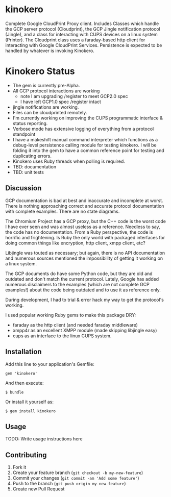 kinokero
========

Complete Google CloudPrint Proxy client. Includes Classes which handle
the GCP server protocol (Cloudprint), the GCP Jingle notification protocol 
(Jingle), and a class for interacting with CUPS devices on a linux system 
(Printer). The Cloudprint class uses a faraday-based http client for 
interacting with Google CloudPrint Services. Persistence is expected to 
be handled by whatever is invoking Kinokero.

# Kinokero Status

* The gem is currently pre-Alpha.
* All GCP protocol interactions are working
  - note I am upgrading /register to meet GCP2.0 spec
  - I have left GCP1.0 spec /register intact
* jingle notifications are working.
* Files can be cloudprinted remotely.
* I'm currently working on improving the CUPS programmatic interface & status reporting.
* Verbose mode has extensive logging of everything from a protocol standpoint
* I have a makeshift manual command interpreter which functions as a debug-level
  persistence calling module for testing kinokero. I will be folding it into the
  gem to have a common reference point for testing and duplicating errors.
* Kinokero uses Ruby threads when polling is required.
* TBD: documentation
* TBD: unit tests

## Discussion

GCP documentation is bad at best and inaccurate and incomplete at worst.
There is nothing approaching correct and accurate protocol documentation with
complete examples. There are no state diagrams. 

The Chromium Project has a GCP proxy, but the C++ code is the worst code I have
ever seen and was almost useless as a reference. Needless to say, the code has
no documentation. From a Ruby perspective, the code is horrific and frightening.
Is Ruby the only world with packaged interfaces for doing common things like
encryption, http client, xmpp client, etc?

Libjingle was touted as necessary; but again, there is no API documentation and
numerous sources mentioned the impossibility of getting it working on a linux
system.

The GCP documents do have some Python code, but they are old and outdated and don't
match the current protocol. Lately, Google has added numerous disclaimers to the
examples (which are not complete GCP examples!) about the code being outdated
and to use it as reference only.

During development, I had to trial & error hack my way to get the protocol's working.

I used popular working Ruby gems to make this package DRY:

* faraday as the http client (and needed faraday middleware)
* xmpp4r as an excellent XMPP module (made skipping libjingle easy)
* cups as an interface to the linux CUPS system.

## Installation

Add this line to your application's Gemfile:

    gem 'kinokero'

And then execute:

    $ bundle

Or install it yourself as:

    $ gem install kinokero

## Usage

TODO: Write usage instructions here

## Contributing

1. Fork it
2. Create your feature branch (`git checkout -b my-new-feature`)
3. Commit your changes (`git commit -am 'Add some feature'`)
4. Push to the branch (`git push origin my-new-feature`)
5. Create new Pull Request

